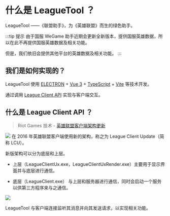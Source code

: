 # 什么是 LeagueTool ？

LeagueTool ——《联盟助手》，为《英雄联盟》而生的绿色助手。

:::tip 提示
由于国服 WeGame 助手近期会更新全新版本，提供国服英雄数据，所以在此不再提供国服英雄数据及相关功能。

但是，我们依旧会提供其他平台的英雄数据及相关功能。
:::

## 我们是如何实现的？

LeagueTool 使用 [ELECTRON](https://www.electronjs.org/languages/zh-CN) +
[Vue 3](https://cn.vuejs.org/) +
[TypeScript](https://www.typescriptlang.org/zh/) +
[Vite](https://cn.vitejs.dev/)
等技术开发。

通过调用 [League Client API](#什么是-league-client-api-？) 实现与客户端交互。

## 什么是 League Client API ？

> Riot Games 技术 - [英雄联盟客户端架构更新](https://technology.riotgames.com/news/architecture-league-client-update)

![](https://technology.riotgames.com/sites/default/files/articles/40/lcuheader3.png)
在 2016 年英雄联盟客户端使用新的架构，称之为 League Client Update（简称 LCU）。

新版架构可以分为底层和上层。

- 上层（LeagueClientUx.exe，LeagueClientUxRender.exe）主要用于显示界面并与底层进行通信。

- 底层（LeagueClient.exe） 与上层和服务器进行通信，同时会启动一个服务以供第三方程序来与之通信。

![](https://static.developer.riotgames.com/img/docs/lol/lcu_architecture.png)

LeagueTool 与客户端连接监听其消息并向其发送请求，以实现相关功能。
